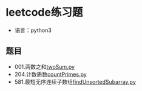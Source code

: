 # leetcode练习题
- 语言：python3

## 题目
- 001.两数之和[twoSum.py](https://github.com/FlyingFishPeng/leetcode/blob/master/twoSum.py)
- 204.计数质数[countPrimes.py](https://github.com/FlyingFishPeng/leetcode/blob/master/countPrimes.py)
- 581.最短无序连续子数组[findUnsortedSubarray.py](https://github.com/FlyingFishPeng/leetcode/blob/master/findUnsortedSubarray.py)
